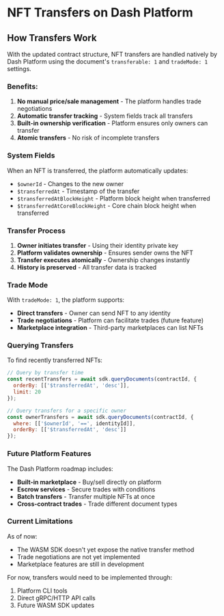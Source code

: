 # NFT Transfers on Dash Platform

## How Transfers Work

With the updated contract structure, NFT transfers are handled natively by Dash Platform using the document's `transferable: 1` and `tradeMode: 1` settings.

### Benefits:
1. **No manual price/sale management** - The platform handles trade negotiations
2. **Automatic transfer tracking** - System fields track all transfers
3. **Built-in ownership verification** - Platform ensures only owners can transfer
4. **Atomic transfers** - No risk of incomplete transfers

### System Fields
When an NFT is transferred, the platform automatically updates:
- `$ownerId` - Changes to the new owner
- `$transferredAt` - Timestamp of the transfer
- `$transferredAtBlockHeight` - Platform block height when transferred
- `$transferredAtCoreBlockHeight` - Core chain block height when transferred

### Transfer Process

1. **Owner initiates transfer** - Using their identity private key
2. **Platform validates ownership** - Ensures sender owns the NFT
3. **Transfer executes atomically** - Ownership changes instantly
4. **History is preserved** - All transfer data is tracked

### Trade Mode

With `tradeMode: 1`, the platform supports:
- **Direct transfers** - Owner can send NFT to any identity
- **Trade negotiations** - Platform can facilitate trades (future feature)
- **Marketplace integration** - Third-party marketplaces can list NFTs

### Querying Transfers

To find recently transferred NFTs:
```javascript
// Query by transfer time
const recentTransfers = await sdk.queryDocuments(contractId, {
  orderBy: [['$transferredAt', 'desc']],
  limit: 20
});

// Query transfers for a specific owner
const ownerTransfers = await sdk.queryDocuments(contractId, {
  where: [['$ownerId', '==', identityId]],
  orderBy: [['$transferredAt', 'desc']]
});
```

### Future Platform Features

The Dash Platform roadmap includes:
- **Built-in marketplace** - Buy/sell directly on platform
- **Escrow services** - Secure trades with conditions
- **Batch transfers** - Transfer multiple NFTs at once
- **Cross-contract trades** - Trade different document types

### Current Limitations

As of now:
- The WASM SDK doesn't yet expose the native transfer method
- Trade negotiations are not yet implemented
- Marketplace features are still in development

For now, transfers would need to be implemented through:
1. Platform CLI tools
2. Direct gRPC/HTTP API calls
3. Future WASM SDK updates